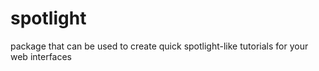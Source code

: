 # spotlight
package that can be used to create quick spotlight-like tutorials for your web interfaces
